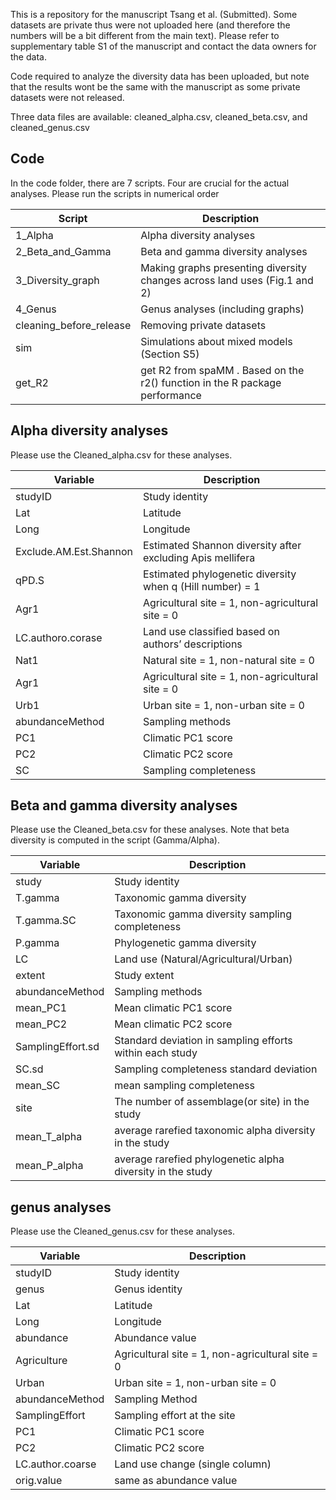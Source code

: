 
<!-- README.md is generated from README.Rmd. Please edit that file -->

This is a repository for the manuscript Tsang et al. (Submitted). Some
datasets are private thus were not uploaded here (and therefore the numbers will be a bit different from the main text). Please refer to
supplementary table S1 of the manuscript and contact the data owners for
the data.

Code required to analyze the diversity data has been uploaded, but note
that the results wont be the same with the manuscript as some private
datasets were not released.

Three data files are available: cleaned_alpha.csv, cleaned_beta.csv, and
cleaned_genus.csv

## Code

In the code folder, there are 7 scripts. Four are crucial for the actual analyses. Please run the scripts in
numerical order

| Script            | Description                                                                 |
|-------------------|-----------------------------------------------------------------------------|
| 1_Alpha           | Alpha diversity analyses                                                    |
| 2_Beta_and_Gamma  | Beta and gamma diversity analyses                                           |
| 3_Diversity_graph | Making graphs presenting diversity changes across land uses (Fig.1 and 2)   |
| 4_Genus           | Genus analyses (including graphs)                                           |
| cleaning_before_release | Removing private datasets                                             |
| sim               | Simulations about mixed models (Section S5)                                 |
| get_R2            | get R2 from spaMM . Based on the r2() function in the R package performance |

## Alpha diversity analyses

Please use the Cleaned_alpha.csv for these analyses.

| Variable               | Description                                                |
|------------------------|------------------------------------------------------------|
| studyID                | Study identity                                             |
| Lat                    | Latitude                                                   |
| Long                   | Longitude                                                  |
| Exclude.AM.Est.Shannon | Estimated Shannon diversity after excluding Apis mellifera |
| qPD.S                  | Estimated phylogenetic diversity when q (Hill number) = 1  |
| Agr1                   | Agricultural site = 1, non-agricultural site = 0           |
| LC.authoro.corase      | Land use classified based on authors’ descriptions         |
| Nat1                   | Natural site = 1, non-natural site = 0                     |
| Agr1                   | Agricultural site = 1, non-agricultural site = 0           |
| Urb1                   | Urban site = 1, non-urban site = 0                         |
| abundanceMethod        | Sampling methods                                           |
| PC1                    | Climatic PC1 score                                         |
| PC2                    | Climatic PC2 score                                         |
| SC                     | Sampling completeness                                      |

## Beta and gamma diversity analyses

Please use the Cleaned_beta.csv for these analyses. Note that beta
diversity is computed in the script (Gamma/Alpha).

| Variable          | Description                                                |
|-------------------|------------------------------------------------------------|
| study             | Study identity                                             |
| T.gamma           | Taxonomic gamma diversity                                  |
| T.gamma.SC        | Taxonomic gamma diversity sampling completeness            |
| P.gamma           | Phylogenetic gamma diversity                               |
| LC                | Land use (Natural/Agricultural/Urban)                      |
| extent            | Study extent                                               |
| abundanceMethod   | Sampling methods                                           |
| mean_PC1          | Mean climatic PC1 score                                    |
| mean_PC2          | Mean climatic PC2 score                                    |
| SamplingEffort.sd | Standard deviation in sampling efforts within each study   |
| SC.sd             | Sampling completeness standard deviation                   |
| mean_SC           | mean sampling completeness                                 |
| site              | The number of assemblage(or site) in the study             |
| mean_T_alpha      | average rarefied taxonomic alpha diversity in the study    |
| mean_P_alpha      | average rarefied phylogenetic alpha diversity in the study |

## genus analyses

Please use the Cleaned_genus.csv for these analyses.

| Variable         | Description                                      |
|------------------|--------------------------------------------------|
| studyID          | Study identity                                   |
| genus            | Genus identity                                   |
| Lat              | Latitude                                         |
| Long             | Longitude                                        |
| abundance        | Abundance value                                  |
| Agriculture      | Agricultural site = 1, non-agricultural site = 0 |
| Urban            | Urban site = 1, non-urban site = 0               |
| abundanceMethod  | Sampling Method                                  |
| SamplingEffort   | Sampling effort at the site                      |
| PC1              | Climatic PC1 score                               |
| PC2              | Climatic PC2 score                               |
| LC.author.coarse | Land use change (single column)                  |
| orig.value       | same as abundance value                          |
